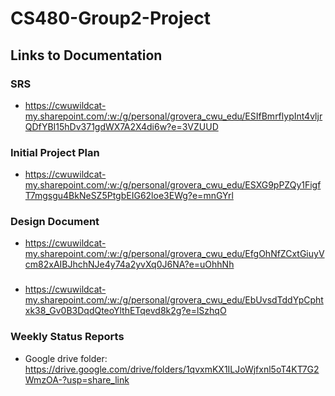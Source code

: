 # CS480-Group2-Project
## Links to Documentation

### SRS
 - https://cwuwildcat-my.sharepoint.com/:w:/g/personal/grovera_cwu_edu/ESIfBmrflypInt4vljrQDfYBI15hDv371gdWX7A2X4di6w?e=3VZUUD
 
### Initial Project Plan
 - https://cwuwildcat-my.sharepoint.com/:w:/g/personal/grovera_cwu_edu/ESXG9pPZQy1FigfT7mgsgu4BkNeSZ5PtgbEIG62loe3EWg?e=mnGYrl

### Design Document
 - https://cwuwildcat-my.sharepoint.com/:w:/g/personal/grovera_cwu_edu/EfgOhNfZCxtGiuyVcm82xAIBJhchNJe4y74a2yvXq0J6NA?e=uOhhNh
 
###
 - https://cwuwildcat-my.sharepoint.com/:w:/g/personal/grovera_cwu_edu/EbUvsdTddYpCphtxk38_Gv0B3DqdQteoYlthETqevd8k2g?e=lSzhqO

### Weekly Status Reports
 - Google drive folder: https://drive.google.com/drive/folders/1qvxmKX1ILJoWjfxnl5oT4KT7G2WmzOA-?usp=share_link

